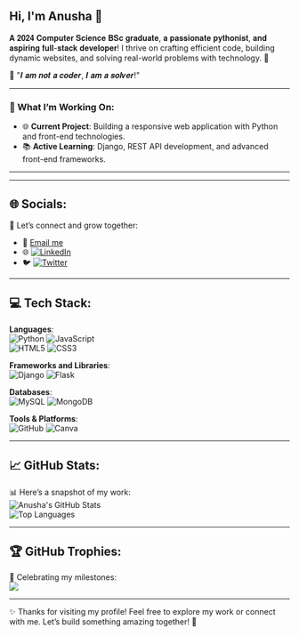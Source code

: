## Hi, I'm Anusha 👋  

𝐀 𝟐𝟎𝟐𝟒 𝐂𝐨𝐦𝐩𝐮𝐭𝐞𝐫 𝐒𝐜𝐢𝐞𝐧𝐜𝐞 𝐁𝐒𝐜 𝐠𝐫𝐚𝐝𝐮𝐚𝐭𝐞, 𝐚 𝐩𝐚𝐬𝐬𝐢𝐨𝐧𝐚𝐭𝐞 𝐩𝐲𝐭𝐡𝐨𝐧𝐢𝐬𝐭, 𝐚𝐧𝐝 𝐚𝐬𝐩𝐢𝐫𝐢𝐧𝐠 𝐟𝐮𝐥𝐥-𝐬𝐭𝐚𝐜𝐤 𝐝𝐞𝐯𝐞𝐥𝐨𝐩𝐞𝐫! 
I thrive on crafting efficient code, building dynamic websites, and solving real-world problems with technology. 🚀  

🌟 "𝑰 𝒂𝒎 𝒏𝒐𝒕 𝒂 𝒄𝒐𝒅𝒆𝒓, 𝑰 𝒂𝒎 𝒂 𝒔𝒐𝒍𝒗𝒆𝒓!"  

---

### 🔭 What I’m Working On:
- 🌐 **Current Project**: Building a responsive web application with Python and front-end technologies.  
- 📚 **Active Learning**: Django, REST API development, and advanced front-end frameworks.  

---

---

## 🌐 Socials:
🌟 Let’s connect and grow together:  
- 📧   [Email me](mailto:anushaganeshan06@gmail.com)  
- 🌐   [![LinkedIn](https://img.shields.io/badge/LinkedIn-%230077B5.svg?logo=linkedin&logoColor=white)](https://www.linkedin.com/in/anusha-ganeshan123)  
- 🐦   [![Twitter](https://img.shields.io/badge/Twitter-%231DA1F2.svg?logo=twitter&logoColor=white)](https://x.com/AnushaG1802)  

---

## 💻 Tech Stack:
**Languages**:  <br>
![Python](https://img.shields.io/badge/python-3670A0?style=for-the-badge&logo=python&logoColor=ffdd54) 
![JavaScript](https://img.shields.io/badge/javascript-%23323330.svg?style=for-the-badge&logo=javascript&logoColor=%23F7DF1E)  
![HTML5](https://img.shields.io/badge/html5-%23E34F26.svg?style=for-the-badge&logo=html5&logoColor=white) 
![CSS3](https://img.shields.io/badge/css3-%231572B6.svg?style=for-the-badge&logo=css3&logoColor=white)  

**Frameworks and Libraries**:  <br>
![Django](https://img.shields.io/badge/django-%23092E20.svg?style=for-the-badge&logo=django&logoColor=white) 
![Flask](https://img.shields.io/badge/flask-%23000.svg?style=for-the-badge&logo=flask&logoColor=white)  

**Databases**:  <br>
![MySQL](https://img.shields.io/badge/mysql-4479A1.svg?style=for-the-badge&logo=mysql&logoColor=white) 
![MongoDB](https://img.shields.io/badge/MongoDB-%234ea94b.svg?style=for-the-badge&logo=mongodb&logoColor=white)  

**Tools & Platforms**: <br> 
![GitHub](https://img.shields.io/badge/github-%23121011.svg?style=for-the-badge&logo=github&logoColor=white) 
![Canva](https://img.shields.io/badge/Canva-%2300C4CC.svg?style=for-the-badge&logo=Canva&logoColor=white)  

---

## 📈 GitHub Stats:
📊 Here’s a snapshot of my work:  
![Anusha's GitHub Stats](https://github-readme-stats.vercel.app/api?username=AnushaGaneshan06&show_icons=true&theme=radical)  
![Top Languages](https://github-readme-stats.vercel.app/api/top-langs/?username=AnushaGaneshan06&theme=radical&hide_border=false&include_all_commits=true&count_private=false&layout=compact)  

---

## 🏆 GitHub Trophies:
🏅 Celebrating my milestones:  
![](https://github-profile-trophy.vercel.app/?username=AnushaGaneshan06&theme=radical&no-frame=false&no-bg=false&margin-w=4)

---

✨ Thanks for visiting my profile! Feel free to explore my work or connect with me. Let’s build something amazing together! 🚀
